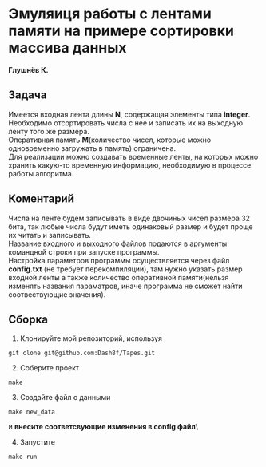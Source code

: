 # Эмуляиця работы с лентами памяти на примере сортировки массива данных

**Глушнёв К.**

## Задача

Имеется входная лента длины **N**, содержащая элементы типа **integer**.\
Необходимо отсортировать числа с нее и записать их на выходную ленту того же размера.\
Оперативная память **M**(количество чисел, которые можно одновременно загружать в память) ограничена.\
Для реализации можно создавать временные ленты, на которых можно хранить какую-то временную
информацию, необходимую в процессе работы алгоритма.

## Коментарий

Числа на ленте будем записывать в виде двочиных чисел размера 32 бита, так любые числа будут иметь одинаковый размер и будет проще их читать и записывать.\
Название входного и выходного файлов подаются в аргументы командной строки при запуске программы.\
Настройка параметров программы осуществляется через файл **config.txt** (не требует перекомпиляции), там нужно указать размер входной ленты а также количество оперативной памяти(нельзя изменять названия параматров, иначе программа не сможет найти соотвествующие значения).

## Сборка

1. Клонируйте мой репозиторий, используя

```
git clone git@github.com:Dash8f/Tapes.git
```
2. Соберите проект

```
make
```
3. Создайте файл с данными

```
make new_data
```
и **внесите соответсвующие изменения в config файл**\

4. Запустите

```
make run
```


